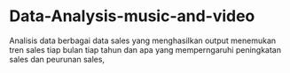 # Data-Analysis-music-and-video


Analisis data berbagai data sales yang menghasilkan output menemukan tren sales tiap bulan tiap tahun dan apa yang memperngaruhi peningkatan sales dan peurunan sales,
